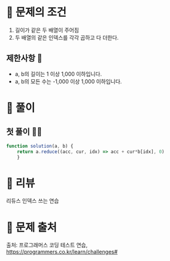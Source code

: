 # 📌 문제의 조건
1. 길이가 같은 두 배열이 주어짐
2. 두 배열의 같은 인덱스를 각각 곱하고 다 더한다.

## 제한사항 🤔
* a, b의 길이는 1 이상 1,000 이하입니다.
* a, b의 모든 수는 -1,000 이상 1,000 이하입니다.

# 📌 풀이
## 첫 풀이 👨‍💻

```jsx
function solution(a, b) {
    return a.reduce((acc, cur, idx) => acc + cur*b[idx], 0)
    }
```

# 📌 리뷰
리듀스 인덱스 쓰는 연습


# 📌 문제 출처
출처: 프로그래머스 코딩 테스트 연습, https://programmers.co.kr/learn/challenges# 
